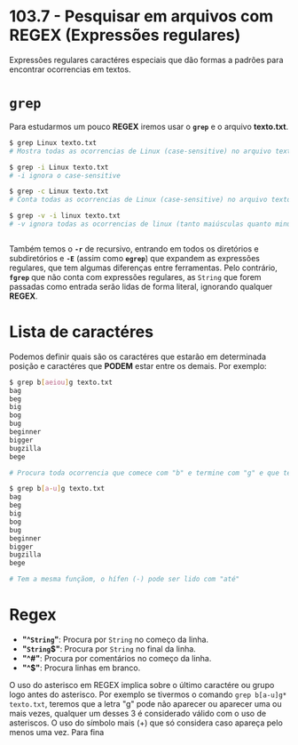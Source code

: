 # 103.7 - Pesquisar em arquivos com REGEX (Expressões regulares)



Expressões regulares caractéres especiais que dão formas a padrões para encontrar ocorrencias em textos.



# `grep`

Para estudarmos um pouco **REGEX** iremos usar o **`grep`** e o arquivo **texto.txt**.

```bash
$ grep Linux texto.txt
# Mostra todas as ocorrencias de Linux (case-sensitive) no arquivo texto.txt

$ grep -i Linux texto.txt
# -i ignora o case-sensitive

$ grep -c Linux texto.txt
# Conta todas as ocorrencias de Linux (case-sensitive) no arquivo texto.txt

$ grep -v -i linux texto.txt 
# -v ignora todas as ocorrencias de linux (tanto maiúsculas quanto minúsculas)



```

Também temos o **`-r`** de recursivo, entrando em todos os diretórios e subdiretórios e **`-E`** (assim como **`egrep`**) que expandem as expressões regulares, que tem algumas diferenças entre ferramentas. Pelo contrário, **`fgrep`** que não conta com expressões regulares, as `String` que forem passadas como entrada serão lidas de forma literal, ignorando qualquer **REGEX**.



# Lista de caractéres

Podemos definir quais são os caractéres que estarão em determinada posição e caractéres que **PODEM** estar entre os demais. Por exemplo:

```bash 
$ grep b[aeiou]g texto.txt 
bag
beg
big
bog
bug
beginner
bigger
bugzilla
bege

# Procura toda ocorrencia que comece com "b" e termine com "g" e que tenha entre elas qualquer vogal (a, e, i, o, u). Os colchetes significam, na maioriados casos, em programação, uma lista ou array e não é diferente no terminal.

$ grep b[a-u]g texto.txt 
bag
beg
big
bog
bug
beginner
bigger
bugzilla
bege

# Tem a mesma funçãom, o hífen (-) pode ser lido com "até"
```



# Regex

- **"^`String`"**: Procura por `String` no começo da linha.
- **"`String`$"**: Procura por `String` no final da linha.
- **"^#"**: Procura por comentários no começo da linha.
- **"^$"**: Procura linhas em branco.



O uso do asterisco em REGEX implica sobre o último caractére ou grupo logo antes do asterisco. Por exemplo se tivermos o comando `grep b[a-u]g* texto.txt`, teremos que a letra "g" pode não aparecer ou aparecer uma ou mais vezes, qualquer um desses 3 é considerado válido com o uso de asteriscos. O uso do símbolo mais (+) que só considera caso apareça pelo menos uma vez. Para fina


